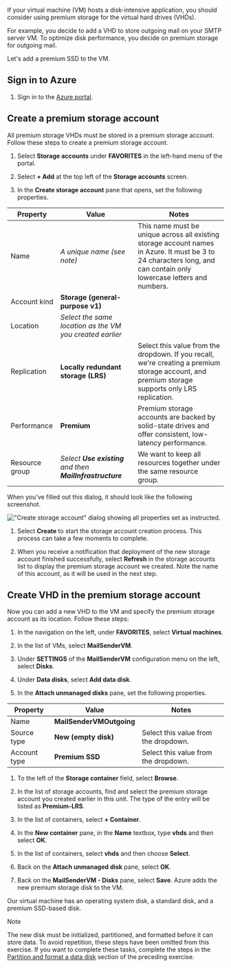 If your virtual machine (VM) hosts a disk-intensive application, you should consider using premium storage for the virtual hard drives (VHDs).

For example, you decide to add a VHD to store outgoing mail on your SMTP server VM. To optimize disk performance, you decide on premium storage for outgoing mail. 

Let's add a premium SSD to the VM. 

## Sign in to Azure
<!---TODO: Update for sandbox?--->

1. Sign in to the [Azure portal](https://portal.azure.com/?azure-portal=true).

## Create a premium storage account

All premium storage VHDs must be stored in a premium storage account. Follow these steps to create a premium storage account.

1. Select **Storage accounts** under **FAVORITES** in the left-hand menu of the portal.

1. Select **+ Add** at the top left of the **Storage accounts** screen.

1. In the **Create storage account** pane that opens, set the following properties.

|Property  |Value  |Notes  |
|---------|---------|---------|
|Name     |    *A unique name (see note)*     |   This name must be unique across all existing storage account names in Azure. It must be 3 to 24 characters long, and can contain only lowercase letters and numbers.      |
|Account kind     |  **Storage (general-purpose v1)**       |         |
|Location     |  *Select the same location as the VM you created earlier*       |         |
|Replication     |   **Locally redundant storage (LRS)**      |  Select this value from the dropdown. If you recall, we're creating a premium storage account, and premium storage supports only LRS replication.       |
|Performance     |  **Premium**       | Premium storage accounts are backed by solid-state drives and offer consistent, low-latency performance.        |
|Resource group     |  *Select **Use existing** and then  **MailInfrastructure***      |  We want to keep all resources together under the same resource group.       |

When you've filled out this dialog, it should look like the following screenshot. 

!["Create storage account" dialog showing all properties set as instructed.](../media-draft/create-premium-sa.png)

1. Select **Create** to start the storage account creation process. This process can take a few moments to complete. 

1. When you receive a notification that deployment of the new storage account finished successfully, select **Refresh** in the storage accounts list to display the premium storage account we created. Note the name of this account, as it will be used in the next step.

## Create VHD in the premium storage account

Now you can add a new VHD to the VM and specify the premium storage account as its location. Follow these steps:

1. In the navigation on the left, under **FAVORITES**, select **Virtual machines**.

1. In the list of VMs, select **MailSenderVM**.

1. Under **SETTINGS** of the **MailSenderVM** configuration menu on the left, select **Disks**.

1. Under **Data disks**, select **Add data disk**.

1. In the **Attach unmanaged disks** pane, set the following properties.


|Property  |Value  |Notes  |
|---------|---------|---------|
|Name     |   **MailSenderVMOutgoing**      |         |
|Source type     |  **New (empty disk)**       |   Select this value from the dropdown.       |
|Account type     |  **Premium SSD**       |  Select this value from the dropdown.        |

1. To the left of the **Storage container** field, select **Browse**.

1. In the list of storage accounts, find and select the premium storage account you created earlier in this unit. The type of the entry will be listed as **Premium-LRS**.

1. In the list of containers, select __+ Container__.

1. In the **New container** pane, in the **Name** textbox, type **vhds** and then select **OK**.

1. In the list of containers, select **vhds** and then choose **Select**.

1. Back on the **Attach unmanaged disk** pane, select **OK**.

1. Back on the **MailSenderVM - Disks** pane, select **Save**. Azure adds the new premium storage disk to the VM.

Our virtual machine has an operating system disk, a standard disk, and a premium SSD-based disk.

> [!NOTE]
> The new disk must be initialized, partitioned, and formatted before it can store data. To avoid repetition, these steps have been omitted from this exercise. If you want to complete these tasks, complete the steps in the [Partition and format a data disk](../3-exercise-add-data-disks-to-azure-virtual-machines.yml##partition-and-format-a-data-disk) section of the preceding exercise.
